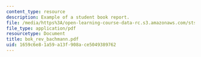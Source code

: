 ```yaml
---
content_type: resource
description: Example of a student book report.
file: /media/https%3A/open-learning-course-data-rc.s3.amazonaws.com/sts-471j-engineering-apollo-the-moon-project-as-a-complex-system-spring-2007/1659c6e81a59a13f908ace5049389762_bok_rev_bachmann.pdf
file_type: application/pdf
resourcetype: Document
title: bok_rev_bachmann.pdf
uid: 1659c6e8-1a59-a13f-908a-ce5049389762
---
```

